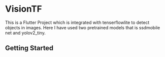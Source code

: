 # VisionTF

This is a  Flutter Project which is integrated with tenserflowlite to detect objects in images. Here I have used two pretrained models that is ssdmobile net and yolov2_tiny.

## Getting Started

